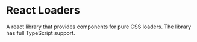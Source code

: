 # React Loaders

A react library that provides components for pure CSS loaders. The library has full TypeScript support.
